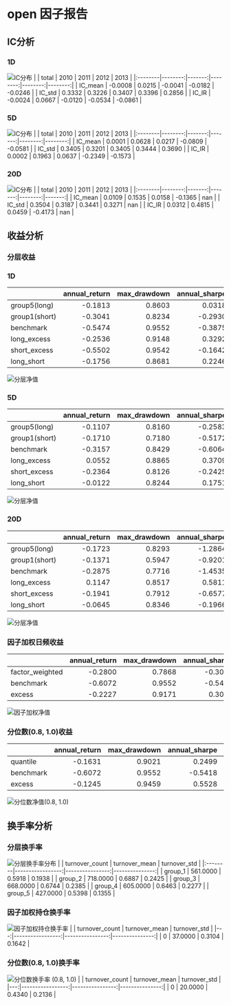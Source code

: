 # open 因子报告
## IC分析
### 1D
![IC分布](IC/open_1D.png)
|         |   total |   2010 |    2011 |    2012 |    2013 |
|:--------|--------:|-------:|--------:|--------:|--------:|
| IC_mean | -0.0008 | 0.0215 | -0.0041 | -0.0182 | -0.0246 |
| IC_std  |  0.3332 | 0.3226 |  0.3407 |  0.3396 |  0.2856 |
| IC_IR   | -0.0024 | 0.0667 | -0.0120 | -0.0534 | -0.0861 |

### 5D
![IC分布](IC/open_5D.png)
|         |   total |   2010 |   2011 |    2012 |    2013 |
|:--------|--------:|-------:|-------:|--------:|--------:|
| IC_mean |  0.0001 | 0.0628 | 0.0217 | -0.0809 | -0.0581 |
| IC_std  |  0.3405 | 0.3201 | 0.3405 |  0.3444 |  0.3690 |
| IC_IR   |  0.0002 | 0.1963 | 0.0637 | -0.2349 | -0.1573 |

### 20D
![IC分布](IC/open_20D.png)
|         |   total |   2010 |   2011 |    2012 |   2013 |
|:--------|--------:|-------:|-------:|--------:|-------:|
| IC_mean |  0.0109 | 0.1535 | 0.0158 | -0.1365 |    nan |
| IC_std  |  0.3504 | 0.3187 | 0.3441 |  0.3271 |    nan |
| IC_IR   |  0.0312 | 0.4815 | 0.0459 | -0.4173 |    nan |

## 收益分析
### 分层收益
### 1D
|               |   annual_return |   max_drawdown |   annual_sharpe |   annual_calmar |   win_rate |   avg_win_return |   avg_loss_return |   profit_loss_ratio |   annual_volatility |   annual_downside_deviation |   annual_sortino |
|:--------------|----------------:|---------------:|----------------:|----------------:|-----------:|-----------------:|------------------:|--------------------:|--------------------:|----------------------------:|-----------------:|
| group5(long)  |         -0.1813 |         0.8603 |          0.0318 |         -3.3454 |     0.5106 |           0.0332 |           -0.0344 |              0.9631 |              0.6642 |                      0.4002 |           0.0528 |
| group1(short) |         -0.3041 |         0.8234 |         -0.2930 |         -5.8638 |     0.4919 |           0.0308 |           -0.0312 |              0.9870 |              0.6068 |                      0.3648 |          -0.4874 |
| benchmark     |         -0.5474 |         0.9552 |         -0.3875 |         -9.0983 |     0.4831 |           0.0510 |           -0.0504 |              1.0113 |              0.9293 |                      0.4512 |          -0.7982 |
| long_excess   |         -0.2536 |         0.9148 |          0.3292 |         -4.4013 |     0.5119 |           0.0602 |           -0.0600 |              1.0028 |              1.1582 |                      0.6657 |           0.5727 |
| short_excess  |         -0.5502 |         0.9542 |         -0.1642 |         -9.1535 |     0.4793 |           0.0599 |           -0.0565 |              1.0594 |              1.1099 |                      0.5974 |          -0.3052 |
| long_short    |         -0.1756 |         0.8681 |          0.2246 |         -3.2110 |     0.5094 |           0.0452 |           -0.0453 |              0.9974 |              0.8859 |                      0.4967 |           0.4005 |

![分层净值](net_value/open_1D.png)
### 5D
|               |   annual_return |   max_drawdown |   annual_sharpe |   annual_calmar |   win_rate |   avg_win_return |   avg_loss_return |   profit_loss_ratio |   annual_volatility |   annual_downside_deviation |   annual_sortino |
|:--------------|----------------:|---------------:|----------------:|----------------:|-----------:|-----------------:|------------------:|--------------------:|--------------------:|----------------------------:|-----------------:|
| group5(long)  |         -0.1107 |         0.8160 |         -0.2583 |         -2.1532 |     0.4918 |           0.0149 |           -0.0150 |              0.9928 |              0.2908 |                      0.1589 |          -0.4727 |
| group1(short) |         -0.1710 |         0.7180 |         -0.5172 |         -3.7801 |     0.4994 |           0.0139 |           -0.0150 |              0.9245 |              0.2843 |                      0.1674 |          -0.8787 |
| benchmark     |         -0.3157 |         0.8429 |         -0.6064 |         -5.9447 |     0.4604 |           0.0240 |           -0.0225 |              1.0662 |              0.4554 |                      0.2302 |          -1.1993 |
| long_excess   |          0.0552 |         0.8865 |          0.3709 |          0.9890 |     0.5182 |           0.0274 |           -0.0278 |              0.9849 |              0.5420 |                      0.3282 |           0.6126 |
| short_excess  |         -0.2364 |         0.8126 |         -0.2425 |         -4.6192 |     0.4730 |           0.0278 |           -0.0259 |              1.0726 |              0.5323 |                      0.2781 |          -0.4642 |
| long_short    |         -0.0122 |         0.8244 |          0.1751 |         -0.2352 |     0.5208 |           0.0202 |           -0.0213 |              0.9460 |              0.4110 |                      0.2329 |           0.3089 |

![分层净值](net_value/open_5D.png)
### 20D
|               |   annual_return |   max_drawdown |   annual_sharpe |   annual_calmar |   win_rate |   avg_win_return |   avg_loss_return |   profit_loss_ratio |   annual_volatility |   annual_downside_deviation |   annual_sortino |
|:--------------|----------------:|---------------:|----------------:|----------------:|-----------:|-----------------:|------------------:|--------------------:|--------------------:|----------------------------:|-----------------:|
| group5(long)  |         -0.1723 |         0.8293 |         -1.2864 |         -3.2982 |     0.4372 |           0.0072 |           -0.0069 |              1.0506 |              0.1394 |                      0.0820 |          -2.1859 |
| group1(short) |         -0.1371 |         0.5947 |         -0.9201 |         -3.6596 |     0.4385 |           0.0078 |           -0.0071 |              1.1061 |              0.1483 |                      0.0686 |          -1.9904 |
| benchmark     |         -0.2875 |         0.7716 |         -1.4535 |         -5.9147 |     0.4154 |           0.0123 |           -0.0109 |              1.1299 |              0.2169 |                      0.1046 |          -3.0138 |
| long_excess   |          0.1147 |         0.8517 |          0.5811 |          2.1380 |     0.5269 |           0.0120 |           -0.0122 |              0.9815 |              0.2340 |                      0.1373 |           0.9906 |
| short_excess  |         -0.1941 |         0.7912 |         -0.6577 |         -3.8944 |     0.4551 |           0.0146 |           -0.0135 |              1.0814 |              0.2719 |                      0.1480 |          -1.2083 |
| long_short    |         -0.0645 |         0.8346 |         -0.1966 |         -1.2268 |     0.5051 |           0.0104 |           -0.0109 |              0.9489 |              0.2180 |                      0.1500 |          -0.2858 |

![分层净值](net_value/open_20D.png)
### 因子加权日频收益
|                 |   annual_return |   max_drawdown |   annual_sharpe |   annual_calmar |   win_rate |   avg_win_return |   avg_loss_return |   profit_loss_ratio |   annual_volatility |   annual_downside_deviation |   annual_sortino |
|:----------------|----------------:|---------------:|----------------:|----------------:|-----------:|-----------------:|------------------:|--------------------:|--------------------:|----------------------------:|-----------------:|
| factor_weighted |         -0.2800 |         0.7868 |         -0.3039 |         -5.6489 |     0.5083 |           0.0207 |           -0.0228 |              0.9084 |              0.5629 |                      0.4276 |          -0.4001 |
| benchmark       |         -0.6072 |         0.9552 |         -0.5418 |        -10.0918 |     0.4775 |           0.0510 |           -0.0504 |              1.0112 |              0.9278 |                      0.4492 |          -1.1192 |
| excess          |         -0.2227 |         0.9171 |          0.3065 |         -3.8546 |     0.5276 |           0.0539 |           -0.0574 |              0.9388 |              1.0813 |                      0.5968 |           0.5553 |

![因子加权净值](net_value/open_factor_weighted.png)
### 分位数(0.8, 1.0)收益
|           |   annual_return |   max_drawdown |   annual_sharpe |   annual_calmar |   win_rate |   avg_win_return |   avg_loss_return |   profit_loss_ratio |   annual_volatility |   annual_downside_deviation |   annual_sortino |
|:----------|----------------:|---------------:|----------------:|----------------:|-----------:|-----------------:|------------------:|--------------------:|--------------------:|----------------------------:|-----------------:|
| quantile  |         -0.1631 |         0.9021 |          0.2499 |         -2.8693 |     0.5006 |           0.0355 |           -0.0337 |              1.0511 |              0.9135 |                      0.6260 |           0.3647 |
| benchmark |         -0.6072 |         0.9552 |         -0.5418 |        -10.0918 |     0.4775 |           0.0510 |           -0.0504 |              1.0112 |              0.9278 |                      0.4492 |          -1.1192 |
| excess    |         -0.1245 |         0.9459 |          0.5528 |         -2.0892 |     0.5327 |           0.0612 |           -0.0636 |              0.9628 |              1.3228 |                      0.7897 |           0.9260 |

![分位数净值(0.8, 1.0)](net_value/open_quantile.png)
## 换手率分析
### 分层换手率
![分层换手率分布](turnover/open_group.png)
|         |   turnover_count |   turnover_mean |   turnover_std |
|:--------|-----------------:|----------------:|---------------:|
| group_1 |         561.0000 |          0.5918 |         0.1938 |
| group_2 |         718.0000 |          0.6887 |         0.2425 |
| group_3 |         668.0000 |          0.6744 |         0.2385 |
| group_4 |         605.0000 |          0.6463 |         0.2277 |
| group_5 |         427.0000 |          0.5398 |         0.1355 |

### 因子加权持仓换手率
![因子加权持仓换手率](turnover/open_factor_weighted.png)
|    |   turnover_count |   turnover_mean |   turnover_std |
|---:|-----------------:|----------------:|---------------:|
|  0 |          37.0000 |          0.3104 |         0.1642 |

### 分位数(0.8, 1.0)换手率
![分位数换手率 (0.8, 1.0)](turnover/open_quantile.png)
|    |   turnover_count |   turnover_mean |   turnover_std |
|---:|-----------------:|----------------:|---------------:|
|  0 |          20.0000 |          0.4340 |         0.2136 |


